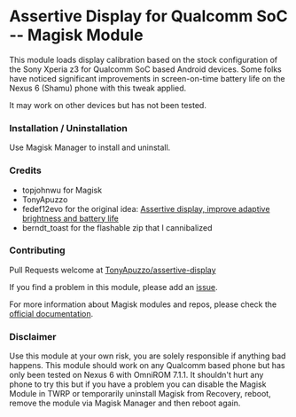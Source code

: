 # Assertive Display for Qualcomm SoC -- Magisk Module

This module loads display calibration based on the stock configuration of the Sony Xperia z3 for Qualcomm SoC based Android devices. Some folks have noticed significant improvements in screen-on-time battery life on the Nexus 6 (Shamu) phone with this tweak applied.

It may work on other devices but has not been tested.

### Installation / Uninstallation

Use Magisk Manager to install and uninstall.

### Credits

* topjohnwu for Magisk
* TonyApuzzo
* fedef12evo for the original idea: [Assertive display, improve adaptive brightness and battery life](https://forum.xda-developers.com/nexus-6/general/battery-tweaks-t3210546)
* berndt_toast for the flashable zip that I cannibalized

### Contributing

Pull Requests welcome at [TonyApuzzo/assertive-display](https://github.com/TonyApuzzo/assertive-display)

If you find a problem in this module, please add an [issue](https://github.com/TonyApuzzo/assertive-display/issues).

For more information about Magisk modules and repos, please check the [official documentation](https://github.com/topjohnwu/Magisk/blob/master/docs/module_repo.md).

### Disclaimer

Use this module at your own risk, you are solely responsible if anything bad happens. This module should work on any Qualcomm based phone but has only been tested on Nexus 6 with OmniROM 7.1.1. It shouldn't hurt any phone to try this but if you have a problem you can disable the Magisk Module in TWRP or temporarily uninstall Magisk from Recovery, reboot, remove the module via Magisk Manager and then reboot again.
